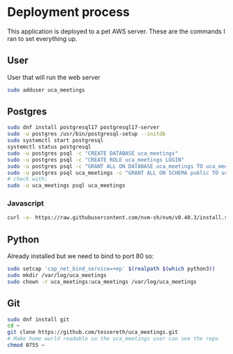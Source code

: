 # Deployment process

This application is deployed to a pet AWS server. These are the commands I ran to set everything up.

## User

User that will run the web server

```sh
sudo adduser uca_meetings
```

## Postgres

```sh
sudo dnf install postgresql17 postgresql17-server
sudo -u postgres /usr/bin/postgresql-setup --initdb
sudo systemctl start postgresql
systemctl status postgresql
sudo -u postgres psql -c "CREATE DATABASE uca_meetings"
sudo -u postgres psql -c "CREATE ROLE uca_meetings LOGIN"
sudo -u postgres psql -c "GRANT ALL ON DATABASE uca_meetings TO uca_meetings"
sudo -u postgres psql uca_meetings -c "GRANT ALL ON SCHEMA public TO uca_meetings"
# check with:
sudo -u uca_meetings psql uca_meetings
```

### Javascript

```sh
curl -o- https://raw.githubusercontent.com/nvm-sh/nvm/v0.40.3/install.sh | bash

```

## Python

Already installed but we need to bind to port 80 so:

```sh
sudo setcap 'cap_net_bind_service=+ep' $(realpath $(which python3))
sudo mkdir /var/log/uca_meetings
sudo chown -r uca_meetings:uca_meetings /var/log/uca_meetings
```

## Git

```sh
sudo dnf install git
cd ~
git clone https://github.com/tessereth/uca_meetings.git
# Make home world readable so the uca_meetings user can see the repo
chmod 0755 ~
```